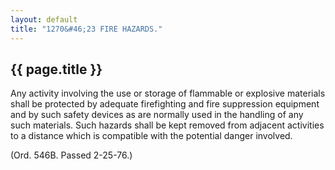```yaml
---
layout: default 
title: "1270&#46;23 FIRE HAZARDS."
---
```


{{ page.title }}
----------------

Any activity involving the use or storage of flammable or explosive
materials shall be protected by adequate firefighting and fire
suppression equipment and by such safety devices as are normally used in
the handling of any such materials. Such hazards shall be kept removed
from adjacent activities to a distance which is compatible with the
potential danger involved.

(Ord. 546B. Passed 2-25-76.)
